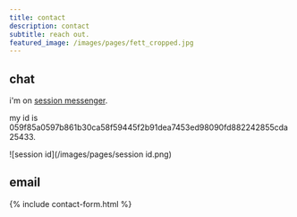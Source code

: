 ```yaml
---
title: contact
description: contact
subtitle: reach out.
featured_image: /images/pages/fett_cropped.jpg
---
```


## chat

i'm on [session messenger](https://getsession.org).

my id is 059f85a0597b861b30ca58f59445f2b91dea7453ed98090fd882242855cda25433.

![session id](/images/pages/session id.png)

## email

{% include contact-form.html %}
